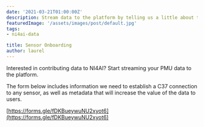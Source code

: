 ```yaml
---
date: '2021-03-21T01:00:00Z'
description: Stream data to the platform by telling us a little about the sensor you wish to connect
featuredImage: '/assets/images/post/default.jpg'
tags:
- ni4ai-data

title: Sensor Onboarding
author: laurel
---
```


Interested in contributing data to NI4AI? Start streaming your PMU data to the platform.

The form below includes information we need to establish a C37 connection to any sensor, as well as metadata that will increase the value of the data to users.


[https://forms.gle/fDKBueywuNU2xyot6](https://forms.gle/fDKBueywuNU2xyot6)